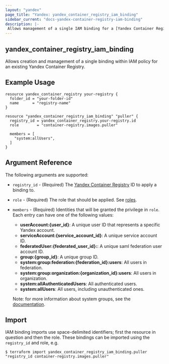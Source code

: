 ```yaml
---
layout: "yandex"
page_title: "Yandex: yandex_container_registry_iam_binding"
sidebar_current: "docs-yandex-container-registry-iam-binding"
description: |-
 Allows management of a single IAM binding for a [Yandex Container Registry](https://cloud.yandex.com/docs/container-registry/).
---
```


## yandex\_container\_registry\_iam\_binding

Allows creation and management of a single binding within IAM policy for
an existing Yandex Container Registry.

## Example Usage

```hcl
resource yandex_container_registry your-registry {
  folder_id = "your-folder-id"
  name      = "registry-name"
}

resource "yandex_container_registry_iam_binding" "puller" {
  registry_id = yandex_container_registry.your-registry.id
  role        = "container-registry.images.puller"

  members = [
    "system:allUsers",
  ]
}
```

## Argument Reference

The following arguments are supported:

* `registry_id` - (Required) The [Yandex Container Registry](https://cloud.yandex.com/docs/container-registry/) ID to apply a binding to.

* `role` - (Required) The role that should be applied. See [roles](https://cloud.yandex.com/docs/container-registry/security/).

* `members` - (Required) Identities that will be granted the privilege in `role`.
  Each entry can have one of the following values:
  * **userAccount:{user_id}**: A unique user ID that represents a specific Yandex account.
  * **serviceAccount:{service_account_id}**: A unique service account ID.
  * **federatedUser:{federated_user_id}:**: A unique saml federation user account ID.
  * **group:{group_id}**: A unique group ID.
  * **system:group:federation:{federation_id}:users**: All users in federation.
  * **system:group:organization:{organization_id}:users**: All users in organization.
  * **system:allAuthenticatedUsers**: All authenticated users. 
  * **system:allUsers**: All users, including unauthenticated ones.

  Note: for more information about system groups, see the [documentation](https://cloud.yandex.com/docs/iam/concepts/access-control/system-group).

## Import

IAM binding imports use space-delimited identifiers; first the resource in question and then the role.
These bindings can be imported using the `registry_id` and role, e.g.

```
$ terraform import yandex_container_registry_iam_binding.puller "registry_id container-registry.images.puller"
```
